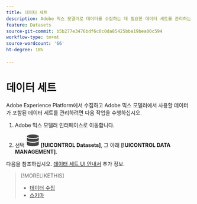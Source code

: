```yaml
---
title: 데이터 세트
description: Adobe 믹스 모델러로 데이터를 수집하는 데 필요한 데이터 세트를 관리하는 방법을 알아봅니다.
feature: Datasets
source-git-commit: b5b277e3476bdf6c0c0da85425bba19bea00c594
workflow-type: tm+mt
source-wordcount: '66'
ht-degree: 18%

---
```



# 데이터 세트

Adobe Experience Platform에서 수집하고 Adobe 믹스 모델러에서 사용할 데이터가 포함된 데이터 세트를 관리하려면 다음 작업을 수행하십시오.

1. Adobe 믹스 모델러 인터페이스로 이동합니다.

1. 선택 ![데이터](../assets/icons/Data.svg) **[!UICONTROL Datasets]**, 그 아래 **[!UICONTROL DATA MANAGEMENT]**.

다음을 참조하십시오. [데이터 세트 UI 안내서](https://experienceleague.adobe.com/docs/experience-platform/catalog/datasets/user-guide.html?lang=ko) 추가 정보.

>[!MORELIKETHIS]
>
>* [데이터 수집](overview.md)
>* [스키마](schemas.md)

